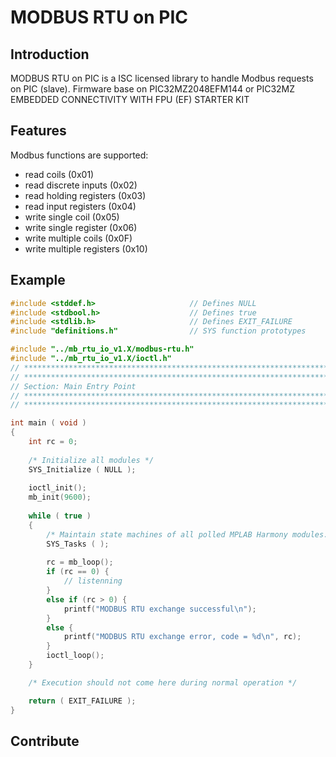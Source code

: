 MODBUS RTU on PIC
=========

Introduction
------------

MODBUS RTU on PIC is a ISC licensed library to handle Modbus requests on PIC
(slave).
Firmware base on PIC32MZ2048EFM144 or PIC32MZ EMBEDDED CONNECTIVITY WITH FPU (EF) STARTER KIT

Features
--------

Modbus functions are supported:

* read coils (0x01)
* read discrete inputs (0x02)
* read holding registers (0x03)
* read input registers (0x04)
* write single coil (0x05)
* write single register (0x06)
* write multiple coils (0x0F)
* write multiple registers (0x10)

Example
-------

```c
#include <stddef.h>                     // Defines NULL
#include <stdbool.h>                    // Defines true
#include <stdlib.h>                     // Defines EXIT_FAILURE
#include "definitions.h"                // SYS function prototypes

#include "../mb_rtu_io_v1.X/modbus-rtu.h"
#include "../mb_rtu_io_v1.X/ioctl.h"
// *****************************************************************************
// *****************************************************************************
// Section: Main Entry Point
// *****************************************************************************
// *****************************************************************************

int main ( void )
{
    int rc = 0;
    
    /* Initialize all modules */
    SYS_Initialize ( NULL );
    
    ioctl_init();
    mb_init(9600);
    
    while ( true )
    {
        /* Maintain state machines of all polled MPLAB Harmony modules. */
        SYS_Tasks ( );
        
        rc = mb_loop();
        if (rc == 0) {
            // listenning
        }
        else if (rc > 0) {
            printf("MODBUS RTU exchange successful\n");
        }
        else {
            printf("MODBUS RTU exchange error, code = %d\n", rc);
        }
        ioctl_loop();
    }

    /* Execution should not come here during normal operation */

    return ( EXIT_FAILURE );
}
```

Contribute
----------

